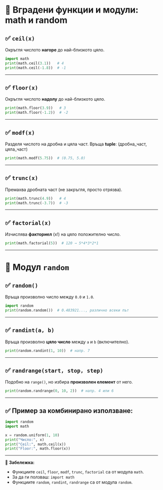 # 📌 Вградени функции и модули: math и random

## ✅ `ceil(x)`
Окръгля числото **нагоре** до най-близкото цяло.
```python
import math
print(math.ceil(3.1))   # 4
print(math.ceil(-1.8))  # -1
```

---

## ✅ `floor(x)`
Окръгля числото **надолу** до най-близкото цяло.
```python
print(math.floor(3.9))   # 3
print(math.floor(-1.2))  # -2
```

---

## ✅ `modf(x)`
Разделя числото на дробна и цяла част. Връща **tuple**: (дробна_част, цяла_част)
```python
print(math.modf(5.75))  # (0.75, 5.0)
```

---

## ✅ `trunc(x)`
Премахва дробната част (не закръгля, просто отрязва).
```python
print(math.trunc(4.9))   # 4
print(math.trunc(-3.7))  # -3
```

---

## ✅ `factorial(x)`
Изчислява **факториел** (x!) на цяло положително число.
```python
print(math.factorial(5))  # 120 → 5*4*3*2*1
```

---

# 🎲 Модул `random`

## ✅ `random()`
Връща произволно число между `0.0` и `1.0`.
```python
import random
print(random.random())  # 0.483921..., различно всеки път
```

---

## ✅ `randint(a, b)`
Връща произволно **цяло число** между `a` и `b` (включително).
```python
print(random.randint(1, 10))  # напр. 7
```

---

## ✅ `randrange(start, stop, step)`
Подобно на `range()`, но избира **произволен елемент** от него.
```python
print(random.randrange(0, 10, 2))  # напр. 4 или 6
```

---

## ✅ Пример за комбинирано използване:
```python
import random
import math

x = random.uniform(1, 10)
print("Число:", x)
print("Ceil:", math.ceil(x))
print("Floor:", math.floor(x))
```

---

📌 **Забележка:**  
- Функциите `ceil`, `floor`, `modf`, `trunc`, `factorial` са от модула `math`.
- За да ги ползваш: `import math`
- Функциите `random`, `randint`, `randrange` са от модула `random`.
